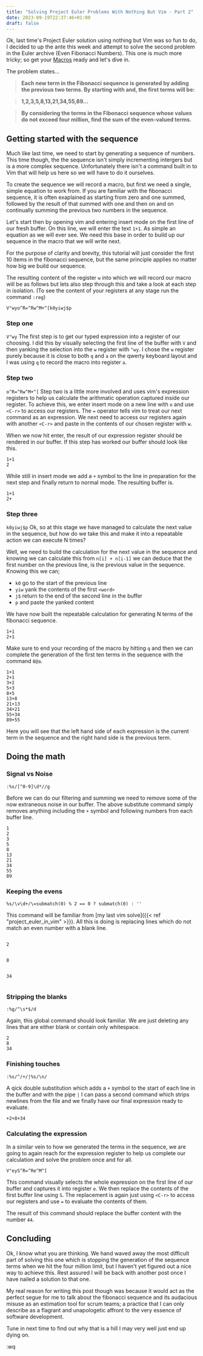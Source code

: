 ```yaml
---
title: "Solving Project Euler Problems With Nothing But Vim - Part 2"
date: 2023-09-19T22:37:46+01:00
draft: false
---
```


Ok, last time's Project Euler solution using nothing but Vim was so fun to do, I decided to up the ante this week and attempt
to solve the second problem in the Euler archive (Even Fibonacci Numbers). 
This one is much more tricky; so get your [Macros](https://vim.fandom.com/wiki/Macros) ready and let's dive in.

The problem states...


> **Each new term in the Fibonacci sequence is generated by adding the previous two terms. By starting with and, the first terms will be:**

> **1,2,3,5,8,13,21,34,55,89...**

> **By considering the terms in the Fibonacci sequence whose values do not exceed four million, find the sum of the even-valued terms.**

## Getting started with the sequence

Much like last time, we need to start by generating a sequence of numbers. This time though, the the sequence isn't simply incrementing intergers
but is a more complex sequence. Unfortunately there isn't a command built in to Vim that will help us here so we will have to do it ourselves.

To create the sequence we will record a macro, but first we need a single, simple equation to work from. If you are familiar with the fibonacci sequence, it is often exaplained as starting from zero and one summed, followed by the result of that summed with one and then on and on continually summing the previous two numbers in the sequence.

Let's start then by opening vim and entering insert mode on the first line of our fresh buffer. On this line, we will enter the text `1+1`. As simple an equation as we will ever see. We need this base in order to build up our sequence in the macro that we will write next.

For the purpose of clarity and brevity, this tutorial will just consider the first 10 items in the fibonacci sequence, but the same principle applies no matter how big we build our sequence.

The resulting content of the register `w` into which we will record our macro will be as follows but lets also step through this and take a look at each step in isolation. (To see the content of your registers at any stage run the command `:reg`)

```
V"wyo^R=^Rw^M+^[k0yiwj$p
```

### Step one
`V"wy`
The first step is to get our typed expression into a register of our choosing. I did this by visually selecting the first line of the buffer with `V` and then yanking the selection into the `w` register with `"wy`. I chose the `w` register purely because it is close to both `q` and `a` on the qwerty keyboard layout and I was using `q` to record the macro into register `a`.

### Step two
`o^R=^Rw^M+^[`
Step two is a little more involved and uses vim's expression registers to help us calculate the arithmatic operation captured inside our register. To achieve this, we enter insert mode on a new line with `o` and use `<C-r>` to access our registers. The `=` operator tells vim to treat our next command as an expression. We next need to access our registers again with another `<C-r>` and paste in the contents of our chosen register with `w`.

When we now hit enter, the result of our expression register should be rendered in our buffer. If this step has worked our buffer should look like this.

```
1+1
2
```
While still in insert mode we add a `+` symbol to the line in preparation for the next step and finally return to normal mode. The resulting buffer is.

```
1+1
2+
```

### Step three
`k0yiwj$p`
Ok, so at this stage we have managed to calculate the next value in the sequence, but how do we take this and make it into a repeatable action we can execute N times?

Well, we need to build the calculation for the next value in the sequence and knowing we can calculate this from `n[i] + n[i-1]` we can deduce that the first number on the previous line, is the previous value in the sequence. Knowing this we can;

- `k0` go to the start of the previous line
- `yiw` yank the contents of the first `<word>`
- `j$` return to the end of the second line in the buffer
- `p` and paste the yanked content

We have now built the repeatable calculation for generating N terms of the fibonacci sequence.

```
1+1
2+1
```

Make sure to end your recording of the macro by hitting `q` and then we can complete the generation of the first ten terms in the sequence with the command `8@a`.

```
1+1
2+1
3+2
5+3
8+5
13+8
21+13
34+21
55+34
89+55
```

Here you will see that the left hand side of each expression is the current term in the sequence and the right hand side is the previous term.

## Doing the math

### Signal vs Noise
`:%s/[^0-9]\d*//g`

Before we can do our filtering and summing we need to remove some of the now extraneous noise in our buffer. The above substitute command simply removes anything including the `+` symbol and following numbers fron each buffer line.

```
1
2
3
5
8
13
21
34
55
89
```

### Keeping the evens
`%s/\v\d+/\=submatch(0) % 2 == 0 ? submatch(0) : ''`

This command will be familiar from [my last vim solve]({{< ref "project_euler_in_vim" >}}). All this is doing is replacing lines which do not match an even number with a blank line.

```

2


8


34


```

### Stripping the blanks
`:%g/^\s*$/d`

Again, this global command should look familiar. We are just deleting any lines that are either blank or contain only whitespace.

```
2
8
34
```

### Finishing touches
`:%s/^/+/|%s/\n/`

A qick double substitution which adds a `+` symbol to the start of each line in the buffer and with the pipe `|` I can pass a second command which strips newlines from the file and we finally have our final expression ready to evaluate.

```
+2+8+34
```

### Calculating the expression

In a similar vein to how we generated the terms in the sequence, we are going to again reach for the expression register to help us complete our calculation and solve the problem once and for all.

`V"eyS^R=^Re^M^[`

This command visually selects the whole expression on the first line of our buffer and captures it into register `e`.
We then replace the contents of the first buffer line using `S`. The replacement is again just using `<C-r>` to access our registers and use `=` to evaluate the contents of them.

The result of this command should replace the buffer content with the number `44`.

## Concluding

Ok, I know what you are thinking. We hand waved away the most difficult part of solving this one which is stopping the generation of the sequence terms when we hit the four million limit, but I haven't yet figured out a nice way to achieve this. Rest assured I will be back with another post once I have nailed a solution to that one.

My real reason for writing this post though was because it would act as the perfect segue for me to talk about the fibonacci sequence and its audacious misuse as an estimation tool for scrum teams; a practice that I can only describe as a flagrant and unapologetic affront to the very essence of software development.

Tune in next time to find out why that is a hill I may very well just end up dying on.

:wq

